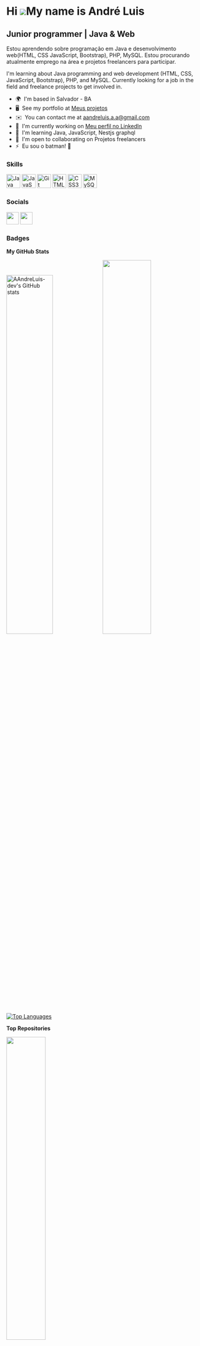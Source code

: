 Hi ![](https://user-images.githubusercontent.com/18350557/176309783-0785949b-9127-417c-8b55-ab5a4333674e.gif)My name is André Luis
==================================================================================================================================

Junior programmer | Java & Web
------------------------------

Estou aprendendo sobre programação em Java e desenvolvimento web(HTML, CSS JavaScript, Bootstrap), PHP, MySQL. Estou procurando atualmente emprego na área e projetos freelancers para participar.

 I'm learning about Java programming and web development (HTML, CSS, JavaScript, Bootstrap), PHP, and MySQL. Currently looking for a job in the field and freelance projects to get involved in.

* 🌍  I'm based in Salvador - BA
* 🖥️  See my portfolio at [Meus projetos](https://https://github.com/AAndreLuis-dev/Projects)
* ✉️  You can contact me at [aandreluis.a.a@gmail.com](mailto:aandreluis.a.a@gmail.com)
* 🚀  I'm currently working on [Meu perfil no LinkedIn](https://https://www.linkedin.com/in/andreluis-dev/)
* 🧠  I'm learning Java, JavaScript, Nestjs graphql
* 🤝  I'm open to collaborating on Projetos freelancers
* ⚡  Eu sou o batman! 🦇

### Skills


<p align="left">
<a href="https://www.oracle.com/java/" target="_blank" rel="noreferrer"><img src="https://raw.githubusercontent.com/danielcranney/readme-generator/main/public/icons/skills/java-colored.svg" width="36" height="36" alt="Java" /></a>
<a href="https://developer.mozilla.org/en-US/docs/Web/JavaScript" target="_blank" rel="noreferrer"><img src="https://raw.githubusercontent.com/danielcranney/readme-generator/main/public/icons/skills/javascript-colored.svg" width="36" height="36" alt="JavaScript" /></a>
<a href="https://git-scm.com/" target="_blank" rel="noreferrer"><img src="https://raw.githubusercontent.com/danielcranney/readme-generator/main/public/icons/skills/git-colored.svg" width="36" height="36" alt="Git" /></a>
<a href="https://developer.mozilla.org/en-US/docs/Glossary/HTML5" target="_blank" rel="noreferrer"><img src="https://raw.githubusercontent.com/danielcranney/readme-generator/main/public/icons/skills/html5-colored.svg" width="36" height="36" alt="HTML5" /></a>
<a href="https://www.w3.org/TR/CSS/#css" target="_blank" rel="noreferrer"><img src="https://raw.githubusercontent.com/danielcranney/readme-generator/main/public/icons/skills/css3-colored.svg" width="36" height="36" alt="CSS3" /></a>
<a href="https://www.mysql.com/" target="_blank" rel="noreferrer"><img src="https://raw.githubusercontent.com/danielcranney/readme-generator/main/public/icons/skills/mysql-colored.svg" width="36" height="36" alt="MySQL" /></a>
</p>


### Socials

<p align="left"> <a href="https://www.github.com/AAndreLuis-dev" target="_blank" rel="noreferrer"><img src="https://raw.githubusercontent.com/danielcranney/readme-generator/main/public/icons/socials/github.svg" width="32" height="32" /></a> <a href="https://www.linkedin.com/in/AndreLuis-dev" target="_blank" rel="noreferrer"><img src="https://raw.githubusercontent.com/danielcranney/readme-generator/main/public/icons/socials/linkedin.svg" width="32" height="32" /></a></p>

### Badges

<b>My GitHub Stats</b>

<div><a href="http://www.github.com/AAndreLuis-dev"><img src="https://github-readme-stats.vercel.app/api?username=AAndreLuis-dev&show_icons=true&hide=&count_private=true&title_color=0891b2&text_color=ffffff&icon_color=0891b2&bg_color=1c1917&hide_border=true&show_icons=true" alt="AAndreLuis-dev's GitHub stats" width="49%"/></a>
<a href="http://www.github.com/AAndreLuis-dev"><img src="https://github-readme-streak-stats.herokuapp.com/?user=AAndreLuis-dev&stroke=ffffff&background=1c1917&ring=0891b2&fire=0891b2&currStreakNum=ffffff&currStreakLabel=0891b2&sideNums=ffffff&sideLabels=ffffff&dates=ffffff&hide_border=true" width="50%"/></a></div>


<a href="https://github.com/AAndreLuis-dev" align="left"><img src="https://github-readme-stats.vercel.app/api/top-langs/?username=AAndreLuis-dev&langs_count=10&title_color=0891b2&text_color=ffffff&icon_color=0891b2&bg_color=1c1917&hide_border=true&locale=en&custom_title=Top%20%Languages" alt="Top Languages" /></a>

<b>Top Repositories</b>

<div width="100%" align="center"><a href="https://github.com/AAndreLuis-dev/Projects" align="left"><img align="left" width="45%" src="https://github-readme-stats.vercel.app/api/pin/?username=AAndreLuis-dev&repo=Projects&title_color=0891b2&text_color=ffffff&icon_color=0891b2&bg_color=1c1917&hide_border=true&locale=en" /></a></div><br /><br /><br /><br /><br />
